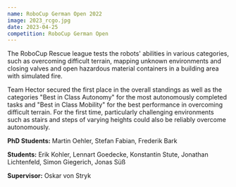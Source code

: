 ```yaml
---
name: RoboCup German Open 2022
image: 2023_rcgo.jpg
date: 2023-04-25
competition: RoboCup German Open
---
```

The RoboCup Rescue league tests the robots' abilities in various categories, such as overcoming difficult terrain, mapping unknown environments and closing valves and open hazardous material containers in a building area with simulated fire.

Team Hector secured the first place in the overall standings as well as the categories "Best in Class Autonomy" for the most autonomously completed tasks and "Best in Class Mobility" for the best performance in overcoming difficult terrain. For the first time, particularly challenging environments such as stairs and steps of varying heights could also be reliably overcome autonomously.

**PhD Students:**  Martin Oehler, Stefan Fabian, Frederik Bark

**Students:** Erik Kohler, Lennart Goedecke, Konstantin Stute, Jonathan Lichtenfeld, Simon Giegerich, Jonas Süß

**Supervisor:** Oskar von Stryk
